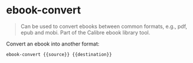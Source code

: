ebook-convert
=============

> Can be used to convert ebooks between common formats, e.g., pdf, epub and mobi.
> Part of the Calibre ebook library tool.

Convert an ebook into another format:

    ebook-convert {{source}} {{destination}}
